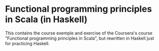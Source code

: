 # Functional programming principles in Scala (in Haskell)

This contains the course exemple and exercise of the Coursera's course
"Functional programming principles in Scala", but rewritten in Haskell
just for practicing Haskell.
